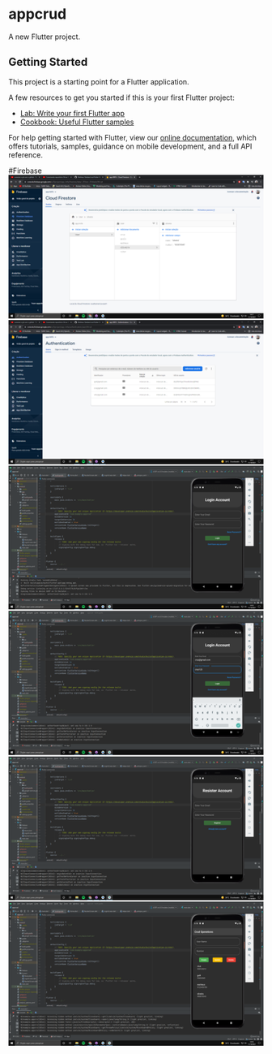 # appcrud

A new Flutter project.

## Getting Started

This project is a starting point for a Flutter application.

A few resources to get you started if this is your first Flutter project:

- [Lab: Write your first Flutter app](https://flutter.dev/docs/get-started/codelab)
- [Cookbook: Useful Flutter samples](https://flutter.dev/docs/cookbook)

For help getting started with Flutter, view our
[online documentation](https://flutter.dev/docs), which offers tutorials,
samples, guidance on mobile development, and a full API reference.

#Firebase
![firebaseFirestore](https://github.com/Matheus-Tankian/crud-flutter-firebase/blob/master/imgs_project/Captura%20de%20Tela%20(11).png)
![firebaseAuth](https://github.com/Matheus-Tankian/crud-flutter-firebase/blob/master/imgs_project/Captura%20de%20Tela%20(12).png)
![login](https://github.com/Matheus-Tankian/crud-flutter-firebase/blob/master/imgs_project/Captura%20de%20Tela%20(13).png)
![newaccont](https://github.com/Matheus-Tankian/crud-flutter-firebase/blob/master/imgs_project/Captura%20de%20Tela%20(14).png)
![app](https://github.com/Matheus-Tankian/crud-flutter-firebase/blob/master/imgs_project/Captura%20de%20Tela%20(15).png)
![appview](https://github.com/Matheus-Tankian/crud-flutter-firebase/blob/master/imgs_project/Captura%20de%20Tela%20(16).png)
